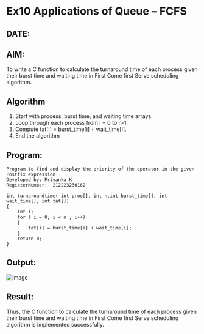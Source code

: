 # Ex10 Applications of Queue – FCFS
## DATE:
## AIM:
To write a C function to calculate the turnaround time of each process given their burst time and waiting time in First Come first Serve scheduling algorithm.
## Algorithm
1. Start with process, burst time, and waiting time arrays.
2. Loop through each process from i = 0 to n-1.
3. Compute tat[i] = burst_time[i] + wait_time[i].
4. End the algorithm

## Program:
```
Program to find and display the priority of the operator in the given Postfix expression
Developed by: Priyanka K
RegisterNumber:  212223230162

int turnaroundtime( int proc[], int n,int burst_time[], int wait_time[], int tat[])
{
    int i;
    for ( i = 0; i < n ; i++)
    {
        tat[i] = burst_time[i] + wait_time[i];
    }
    return 0;
}
```

## Output:

![image](https://github.com/user-attachments/assets/1f1cf9a5-0fe1-4123-b90c-539aa3b0a876)


## Result:
Thus, the C function to calculate the turnaround time of each process given their burst time and waiting time in First Come first Serve scheduling algorithm is implemented successfully.
